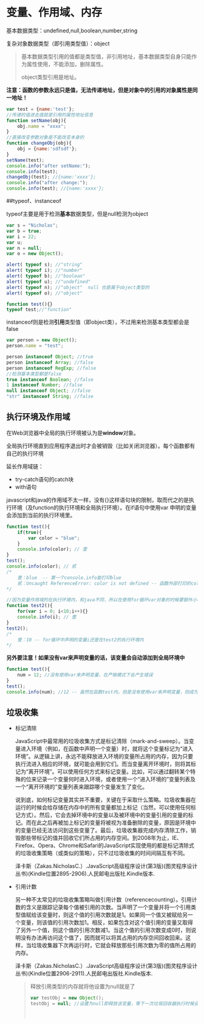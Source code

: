 # 变量、作用域、内存

基本数据类型：undefined,null,boolean,number,string

复杂对象数据类型（即引用类型值）：object

> 基本数据类型引用的值都是类型值，非引用地址，基本数据类型自身只能作为属性使用，不能添加，删除属性。
>
> object类型引用是地址。

**注意：函数的参数永远只是值，无法传递地址，但是对象中的引用的对象属性是同一地址！**

```javascript
var test = {name:'test'};
//传递的值进去值就是引用的属性地址信息
function setName(obj){
    obj.name = "xxxx";
}
//直接改变参数对象是不能改变本身的
function changeObj(obj){
    obj = {name:'sdfsdf'};
}
setName(test);
console.info("after setName:");
console.info(test);
changeObj(test); //{name:'xxxx'};
console.info("after change:");
console.info(test); //{name:'xxxx'};

```



##typeof、instanceof

typeof主要是用于检测**基本**数据类型，但是null检测为object

```javascript
var s = "Nicholas";
var b = true;
var i = 22;
var u;
var n = null;
var o = new Object(); 

alert( typeof s); //"string"
alert( typeof i); //"number"
alert( typeof b); //"boolean"
alert( typeof u); //"undefined"
alert( typeof n); //"object"  null 也是属于object类型的
alert( typeof o); //"object"

function test(){}
typeof test;//"function"
```

instanceof则是检测**引用**类型值（即object类），不过用来检测基本类型都会是false

```javascript
var person = new Object();
person.name = "test";

person instanceof Object; //true
person instanceof Array; //false
person instanceof RegExp; //false
//检测基本类型都是false
true instanceof Boolean; //false
1 instanceof Number; //false
null instanceof Object; //false
"str" instanceof String; //false
```



## 执行环境及作用域

在Web浏览器中全局的执行环境被认为是**window**对象。

全局执行环境直到应用程序退出时才会被销毁（比如关闭浏览器）。每个函数都有自己的执行环境

延长作用域链：

+ try-catch语句的catch块
+ with语句

javascript和java的作用域不太一样，没有{}这样语句块的限制，取而代之的是执行环境（及function的执行环境和全局执行环境）。在if语句中使用var 申明的变量会添加到当前的执行环境里。

```javascript
function test(){
    if(true){
        var color = "blue";
    }
  	console.info(color); // 壹
}
test();
console.info(color); // 贰
/*
 	壹：blue  -- 第一个console.info能打印blue
	贰：Uncaught ReferenceError: color is not defined -- 函数外部打印的color则会报错
*/

//因为变量作用域的在执行环境内，和java不同，所以在使用for循环var对象的时候要额外小心
function test2(){
    for(var i = 0; i<10;i++){}
  	console.info(i); // 壹
}
test2();
/*
	壹：10 -- for循环中声明的变量i还是在test2的执行环境内
*/
```

**另外要注意！如果没有var来声明变量的话，该变量会自动添加到全局环境中**

```javascript
function test(){
    num = 12; //没有使用var来声明变量，在严格模式下会产生错误
}
test();
console.info(num); //12 -- 虽然在函数test内，但是没有使用var来声明变量，则成为全局变量，这是非常危险的
```

## 垃圾收集

+ 标记清除

  JavaScript中最常用的垃圾收集方式是标记清除（mark-and-sweep）。当变量进入环境（例如，在函数中声明一个变量）时，就将这个变量标记为“进入环境”。从逻辑上讲，永远不能释放进入环境的变量所占用的内存，因为只要执行流进入相应的环境，就可能会用到它们。而当变量离开环境时，则将其标记为“离开环境”。可以使用任何方式来标记变量。比如，可以通过翻转某个特殊的位来记录一个变量何时进入环境，或者使用一个“进入环境的”变量列表及一个“离开环境的”变量列表来跟踪哪个变量发生了变化。

  说到底，如何标记变量其实并不重要，关键在于采取什么策略。垃圾收集器在运行的时候会给存储在内存中的所有变量都加上标记（当然，可以使用任何标记方式）。然后，它会去掉环境中的变量以及被环境中的变量引用的变量的标记。而在此之后再被加上标记的变量将被视为准备删除的变量，原因是环境中的变量已经无法访问到这些变量了。最后，垃圾收集器完成内存清除工作，销毁那些带标记的值并回收它们所占用的内存空间。到2008年为止，IE、Firefox、Opera、Chrome和Safari的JavaScript实现使用的都是标记清除式的垃圾收集策略（或类似的策略），只不过垃圾收集的时间间隔互有不同。

  泽卡斯（Zakas.NicholasC.）.JavaScript高级程序设计(第3版)(图灵程序设计丛书)(Kindle位置2895-2906).人民邮电出版社.Kindle版本.

+ 引用计数

  另一种不太常见的垃圾收集策略叫做引用计数（referencecounting）。引用计数的含义是跟踪记录每个值被引用的次数。当声明了一个变量并将一个引用类型值赋给该变量时，则这个值的引用次数就是1。如果同一个值又被赋给另一个变量，则该值的引用次数加1。相反，如果包含对这个值引用的变量又取得了另外一个值，则这个值的引用次数减1。当这个值的引用次数变成0时，则说明没有办法再访问这个值了，因而就可以将其占用的内存空间回收回来。这样，当垃圾收集器下次再运行时，它就会释放那些引用次数为零的值所占用的内存。

  泽卡斯（Zakas.NicholasC.）.JavaScript高级程序设计(第3版)(图灵程序设计丛书)(Kindle位置2906-2911).人民邮电出版社.Kindle版本.

  > 释放引用类型的内存就将他设置为null就是了
  >
  > ```javascript
  > var testObj = new Object();
  > testObj = null; //设置为null即释放该变量，等下一次垃圾回收器执行时候会被回收释放
  > ```
  >
  > ​


